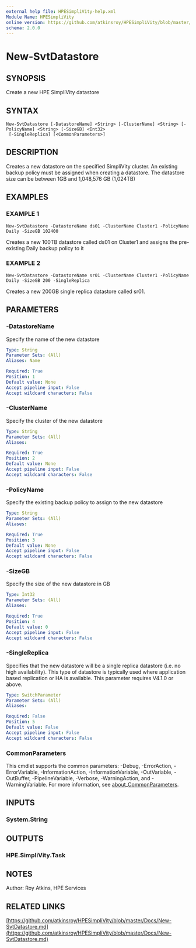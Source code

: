```yaml
---
external help file: HPESimpliVity-help.xml
Module Name: HPESimpliVity
online version: https://github.com/atkinsroy/HPESimpliVity/blob/master/Docs/New-SvtDatastore.md
schema: 2.0.0
---
```


# New-SvtDatastore

## SYNOPSIS
Create a new HPE SimpliVity datastore

## SYNTAX

```
New-SvtDatastore [-DatastoreName] <String> [-ClusterName] <String> [-PolicyName] <String> [-SizeGB] <Int32>
 [-SingleReplica] [<CommonParameters>]
```

## DESCRIPTION
Creates a new datastore on the specified SimpliVity cluster.
An existing backup
policy must be assigned when creating a datastore.
The datastore size can be between
1GB and 1,048,576 GB (1,024TB)

## EXAMPLES

### EXAMPLE 1
```
New-SvtDatastore -DatastoreName ds01 -ClusterName Cluster1 -PolicyName Daily -SizeGB 102400
```

Creates a new 100TB datastore called ds01 on Cluster1 and assigns the pre-existing Daily backup policy to it

### EXAMPLE 2
```
New-SvtDatastore -DatastoreName sr01 -ClusterName Cluster1 -PolicyName Daily -SizeGB 200 -SingleReplica
```

Creates a new 200GB single replica datastore called sr01.

## PARAMETERS

### -DatastoreName
Specify the name of the new datastore

```yaml
Type: String
Parameter Sets: (All)
Aliases: Name

Required: True
Position: 1
Default value: None
Accept pipeline input: False
Accept wildcard characters: False
```

### -ClusterName
Specify the cluster of the new datastore

```yaml
Type: String
Parameter Sets: (All)
Aliases:

Required: True
Position: 2
Default value: None
Accept pipeline input: False
Accept wildcard characters: False
```

### -PolicyName
Specify the existing backup policy to assign to the new datastore

```yaml
Type: String
Parameter Sets: (All)
Aliases:

Required: True
Position: 3
Default value: None
Accept pipeline input: False
Accept wildcard characters: False
```

### -SizeGB
Specify the size of the new datastore in GB

```yaml
Type: Int32
Parameter Sets: (All)
Aliases:

Required: True
Position: 4
Default value: 0
Accept pipeline input: False
Accept wildcard characters: False
```

### -SingleReplica
Specifies that the new datastore will be a single replica datastore (i.e.
no high availability).
This
type of datastore is typically used where application based replication or HA is available.
This parameter
requires V4.1.0 or above.

```yaml
Type: SwitchParameter
Parameter Sets: (All)
Aliases:

Required: False
Position: 5
Default value: False
Accept pipeline input: False
Accept wildcard characters: False
```

### CommonParameters
This cmdlet supports the common parameters: -Debug, -ErrorAction, -ErrorVariable, -InformationAction, -InformationVariable, -OutVariable, -OutBuffer, -PipelineVariable, -Verbose, -WarningAction, and -WarningVariable. For more information, see [about_CommonParameters](http://go.microsoft.com/fwlink/?LinkID=113216).

## INPUTS

### System.String
## OUTPUTS

### HPE.SimpliVity.Task
## NOTES
Author: Roy Atkins, HPE Services

## RELATED LINKS

[https://github.com/atkinsroy/HPESimpliVity/blob/master/Docs/New-SvtDatastore.md](https://github.com/atkinsroy/HPESimpliVity/blob/master/Docs/New-SvtDatastore.md)


